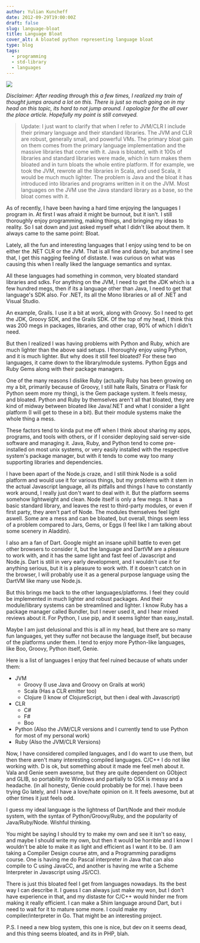 ```yaml
---
author: Yulian Kuncheff
date: 2012-09-29T19:00:00Z
draft: false
slug: language-bloat
title: Language Bloat
cover_alt: A bloated python representing language bloat
type: blog
tags:
  - programming
  - std-library
  - languages
---
```


<img src="/images/${slug}/cover.png" transform-images="avif jxl webp png" />

*Disclaimer: After reading through this a few times, I realized my train of thought jumps around a lot on this. There is just so much going on in my head on this topic, its hard to not jump around. I apologize for the all over the place article. Hopefully my point is still conveyed.*

> Update: I just want to clarify that when I refer to JVM/CLR I include their primary language and their standard libraries. The JVM and CLR are robust, generally small, and powerful VMs. The primary bloat gain on them comes from the primary language implementation and the massive libraries that come with it. Java is bloated, with it 100s of libraries and standard libraries were made, which in turn makes them bloated and in turn bloats the whole entire platform. If for example, we took the JVM, rewrote all the libraries in Scala, and used Scala, it would be much much lighter. The problem is Java and the bloat it has introduced into libraries and programs written in it on the JVM. Most languages on the JVM use the Java standard library as a base, so the bloat comes with it.

As of recently, I have been having a hard time enjoying the languages I program in. At first I was afraid it might be burnout, but it isn't. I still thoroughly enjoy programming, making things, and bringing my ideas to reality. So I sat down and just asked myself what I didn't like about them. It always came to the same point: Bloat.

Lately, all the fun and interesting languages that I enjoy using tend to be on either the .NET CLR or the JVM. That is all fine and dandy, but anytime I see that, I get this nagging feeling of distaste. I was curious on what was causing this when I really liked the language semantics and syntax.

All these languages had something in common, very bloated standard libraries and sdks. For anything on the JVM, I need to get the JDK which is a few hundred megs, then if its a language other than Java, I need to get that language's SDK also. For .NET, its all the Mono libraries or all of .NET and Visual Studio.

An example, Grails. I use it a bit at work, along with Groovy. So I need to get the JDK, Groovy SDK, and the Grails SDK. Of the top of my head, I think this was 200 megs in packages, libraries, and other crap, 90% of which I didn't need.

But then I realized I was having problems with Python and Ruby, which are much lighter than the above said setups. I thoroughly enjoy using Python, and it is much lighter. But why does it still feel bloated? For these two languages, it came down to the library/module systems. Python Eggs and Ruby Gems along with their package managers.

One of the many reasons I dislike Ruby (actually Ruby has been growing on my a bit, primarily because of Groovy, I still hate Rails, Sinatra or Flask for Python seem more my thing), is the Gem package system. It feels messy, and bloated. Python and Ruby by themselves aren't all that bloated, they are kind of midway between bloated like Java/.NET and what I consider a light platform (I will get to these in a bit). But their module systems make the whole thing a mess.

These factors tend to kinda put me off when I think about sharing my apps, programs, and tools with others, or if I consider deploying said server-side software and managing it. Java, Ruby, and Python tend to come pre-installed on most unix systems, or very easily installed with the respective system's package manager, but with it tends to come way too many supporting libraries and dependencies.

I have been apart of the Node.js craze, and I still think Node is a solid platform and would use it for various things, but my problems with it stem in the actual Javascript language, all its pitfalls and things I have to constantly work around, I really just don't want to deal with it. But the platform seems somehow lightweight and clean. Node itself is only a few megs. It has a basic standard library, and leaves the rest to third-party modules, or even if first party, they aren't part of Node. The modules themselves feel light aswell. Some are a mess and can be bloated, but overall, things seem less of a problem compared to Jars, Gems, or Eggs (I feel like I am talking about some scenery in Aladdin).

I also am a fan of Dart. Google might an insane uphill battle to even get other browsers to consider it, but the language and DartVM are a pleasure to work with, and it has the same light and fast feel of Javascript and Node.js. Dart is still in very early development, and I wouldn't use it for anything serious, but it is a pleasure to work with. If it doesn't catch on in the browser, I will probably use it as a general purpose language using the DartVM like many use Node.js.

But this brings me back to the other languages/platforms. I feel they could be implemented in much lighter and robust packages. And their module/library systems can be streamlined and lighter. I know Ruby has a package manager called Bundler, but I never used it, and I hear mixed reviews about it. For Python, I use pip, and it seems lighter than easy_install.

Maybe I am just delusional and this is all in my head, but there are so many fun languages, yet they suffer not because the language itself, but because of the platforms under them. I tend to enjoy more Python-like languages, like Boo, Groovy, Python itself, Genie.

Here is a list of languages I enjoy that feel ruined because of whats under them:

* JVM
  * Groovy (I use Java and Groovy on Grails at work)
  * Scala (Has a CLR emitter too)
  * Clojure (I know of ClojureScript, but then i deal with Javascript)
* CLR
  * C#
  * F#
  * Boo
* Python (Also the JVM/CLR versions and I currently tend to use Python for most of my personal work)
* Ruby (Also the JVM/CLR Versions)

Now, I have considered compiled languages, and I do want to use them, but then there aren't many interesting compiled languages. C/C++ I do not like working with. D is ok, but something about it made me feel meh about it. Vala and Genie seem awesome, but they are quite dependent on GObject and GLIB, so portability to Windows and partially to OSX is messy and a headache. (in all honesty, Genie could probably be for me). I have been trying Go lately, and I have a love/hate opinion on it. It feels awesome, but at other times it just feels odd.

I guess my ideal language is the lightness of Dart/Node and their module system, with the syntax of Python/Groovy/Ruby, and the popularity of Java/Ruby/Node. Wishful thinking.

You might be saying I should try to make my own and see it isn't so easy, and maybe I should write my own, but then it would be horrible and I know I wouldn't be able to make it as light and efficient as I want it to be. (I am taking a Compiler Design course atm, and a Programming paradigms course. One is having me do Pascal interpreter in Java that can also compile to C using JavaCC, and another is having me write a Scheme Interpreter in Javascript using JS/CC).

There is just this bloated feel I get from languages nowadays. Its the best way I can describe it. I guess I can always just make my won, but I don't have experience in that, and my distaste for C/C++ would hinder me from making it really efficient. I can make a Shim language around Dart, but i need to wait for it to mature some more. I could make my compiler/interpreter in Go. That might be an interesting project.

P.S. I need a new blog system, this one is nice, but dev on it seems dead, and this thing seems bloated, and its in PHP, blah.
